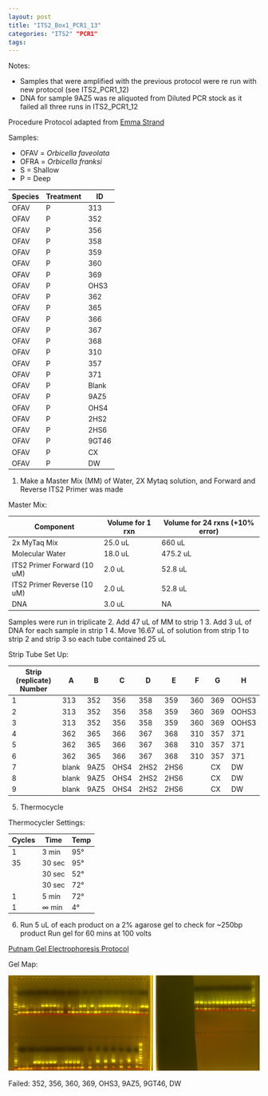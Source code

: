 ```yaml
---
layout: post
title: "ITS2_Box1_PCR1_13"
categories: "ITS2" "PCR1"
tags:
---
```




Notes:
- Samples that were amplified with the previous protocol were re run with new protocol (see ITS2_PCR1_12)
- DNA for sample 9AZ5 was re aliquoted from Diluted PCR stock as it failed all three runs in ITS2_PCR1_12

Procedure
Protocol adapted from [Emma Strand](https://emmastrand.github.io/EmmaStrand_Notebook/ITS2-Sequencing-Protocol/)

Samples:
- OFAV = *Orbicella faveolata*
- OFRA = *Orbicella franksi*
- S = Shallow
- P = Deep

| Species | Treatment | ID    |
|---------|-----------|-------|
| OFAV    | P         | 313   |
| OFAV    | P         | 352   |
| OFAV    | P         | 356   |
| OFAV    | P         | 358   |
| OFAV    | P         | 359   |
| OFAV    | P         | 360   |
| OFAV    | P         | 369   |
| OFAV    | P         | OHS3  |
| OFAV    | P         | 362   |
| OFAV    | P         | 365   |
| OFAV    | P         | 366   |
| OFAV    | P         | 367   |
| OFAV    | P         | 368   |
| OFAV    | P         | 310   |
| OFAV    | P         | 357   |
| OFAV    | P         | 371   |
| OFAV    | P         | Blank |
| OFAV    | P         | 9AZ5  |
| OFAV    | P         | OHS4  |
| OFAV    | P         | 2HS2  |
| OFAV    | P         | 2HS6  |
| OFAV    | P         | 9GT46 |
| OFAV    | P         | CX    |
| OFAV    | P         | DW    |


1. Make a Master Mix (MM) of Water, 2X Mytaq solution, and Forward and Reverse ITS2 Primer was made

Master Mix:

| Component                   | Volume for 1 rxn  |  Volume for 24 rxns (+10% error) |
|-----------------------------|-------------------|----------------------------------|
| 2x MyTaq Mix                | 25.0 uL           | 660 uL                         |
| Molecular Water             | 18.0 uL           | 475.2 uL                         |
| ITS2 Primer Forward (10 uM) | 2.0  uL           | 52.8 uL                          |
| ITS2 Primer Reverse (10 uM) | 2.0  uL           | 52.8 uL                          |
| DNA                         | 3.0 uL            | NA                               |

Samples were run in triplicate
2. Add 47 uL of MM to strip 1
3. Add 3 uL of DNA for each sample in strip 1
4. Move 16.67 uL of solution from strip 1 to strip 2 and strip 3 so each tube contained 25 uL

Strip Tube Set Up:

| Strip (replicate) Number | A     | B     | C     | D     | E     | F      | G     | H     |
|--------------------------|-------|-------|-------|-------|-------|--------|-------|-------|
| 1                        | 313   | 352   | 356   | 358   | 359   | 360    | 369   | OOHS3 |
| 2                        | 313   | 352   | 356   | 358   | 359   | 360    | 369   | OOHS3 |
| 3                        | 313   | 352   | 356   | 358   | 359   | 360    | 369   | OOHS3 |
| 4                        | 362   | 365   | 366   | 367   | 368   | 310    | 357   | 371   |
| 5                        | 362   | 365   | 366   | 367   | 368   | 310    | 357   | 371   |
| 6                        | 362   | 365   | 366   | 367   | 368   | 310    | 357   | 371   |
| 7                        | blank | 9AZ5  | OHS4  | 2HS2  | 2HS6  |        | CX    | DW    |
| 8                        | blank | 9AZ5  | OHS4  | 2HS2  | 2HS6  |        | CX    | DW    |
| 9                        | blank | 9AZ5  | OHS4  | 2HS2  | 2HS6  |        | CX    | DW    |

5. Thermocycle

Thermocycler Settings:

| Cycles | Time   | Temp |
|--------|--------|------|
| 1 	   | 3 min  | 95°  |
| 35     | 30 sec | 95°  |
|        | 30 sec | 52°  |
|        | 30 sec | 72°  |
| 1      | 5 min  | 72°  |
| 1      | ∞ min  | 4°   |

6. Run 5 uL of each product on a 2% agarose gel to check for ~250bp product
   Run gel for 60 mins at 100 volts

[Putnam Gel Electrophoresis Protocol](https://emmastrand.github.io/EmmaStrand_Notebook/Gel-Electrophoresis-Protocol/)

Gel Map:

![](https://raw.githubusercontent.com/wdunster/WDPrada_Lab_Notebook/master/images/ITS2_Gel13.png)

Failed:
352, 356, 360, 369, OHS3, 9AZ5, 9GT46, DW
